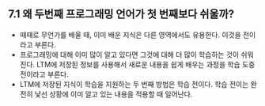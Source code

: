 ## 7.1 왜 두번째 프로그래밍 언어가 첫 번째보다 쉬울까?
- 때때로 무언가를 배울 때, 이미 배운 지식은 다른 영역에서도 유용한다. 이것을 전이라고 부른다.
- 프로그래밍에 대해 이미 많이 알고 있다면 그것에 대해 더 많이 학습하는 것이 쉬워진다. LTM에 저장된 정보를 사용해서 새로운 내용을 쉽게 배우는 과정을 학습 도중 전이라고 부른다.
- LTM에 저장된 지식이 학습을 지원하는 두 번째 방법은 학습 전이다. 학습 전이는 완전히 낯선 상황에 이미 알고 있는 내용을 적용할 때 일어난다.

